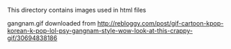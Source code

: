 This directory contains images used in html files
 
 gangnam.gif downloaded from http://rebloggy.com/post/gif-cartoon-kpop-korean-k-pop-lol-psy-gangnam-style-wow-look-at-this-crappy-gif/30694838186